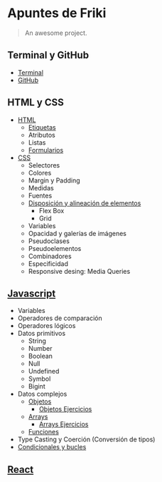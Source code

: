 # Apuntes de Friki

> An awesome project.

## Terminal y GitHub
  - [Terminal](./terminal-y-gitHub/terminal.md)
  - [GitHub](./terminal-y-gitHub/gitHub.md)


## HTML y CSS
- [HTML](./html-y-css/html.md)
  - [Etiquetas](./html-y-css/html-etiquetas.md)
  - Atributos
  - Listas
  - [Formularios](./html-y-css/html-formularios.md)
- [CSS](./html-y-css/css.md)
  - Selectores
  - Colores
  - Margin y Padding
  - Medidas
  - Fuentes
  - [Disposición y alineación de elementos](./html-y-css/css-disposicion-y-alineacion-de-elementos.md)
    - Flex Box
    - Grid
  - Variables
  - Opacidad y galerías de imágenes
  - Pseudoclases
  - Pseudoelementos
  - Combinadores
  - Especificidad
  - Responsive desing: Media Queries


## [Javascript](./javascript/generales.md)
- Variables
- Operadores de comparación
- Operadores lógicos
- Datos primitivos
  - String
  - Number
  - Boolean
  - Null
  - Undefined
  - Symbol
  - Bigint
- Datos complejos
  - [Objetos](./javascript/objetos.md)
    - [Objetos Ejercicios](./javascript/objetos_ejercicios.md)
  - [Arrays](./javascript/arrays.md)
    - [Arrays Ejercicios](./javascript/arrays_ejercicios.md)
  - [Funciones](./javascript/funciones.md)
- Type Casting y Coerción (Conversión de tipos)
- [Condicionales y bucles](./javascript/condicionales_y_bucles.md)


## [React](./react/generales.md)